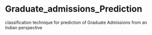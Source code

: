 # Graduate_admissions_Prediction
classification technique for prediction of Graduate Admissions from an Indian perspective
